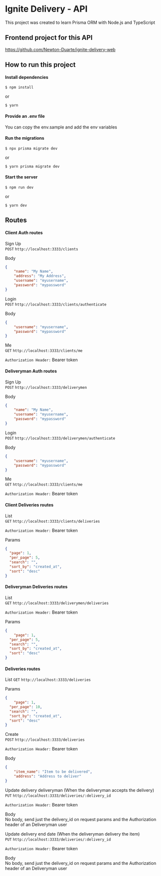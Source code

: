 # Ignite Delivery - API

This project was created to learn Prisma ORM with Node.js and TypeScript

## Frontend project for this API

https://github.com/Newton-Duarte/ignite-delivery-web

## How to run this project

#### Install dependencies

`$ npm install`

or

`$ yarn`

#### Provide an .env file

You can copy the env.sample and add the env variables

#### Run the migrations

`$ npx prisma migrate dev`

or

`$ yarn prisma migrate dev`

#### Start the server

`$ npm run dev`

or

`$ yarn dev`

## Routes

#### Client Auth routes

Sign Up  
`POST` `http://localhost:3333/clients`

Body
```json
{
	"name": "My Name",
	"address": "My Address",
	"username": "myusername",
	"password": "mypassword"
}
```

Login  
`POST` `http://localhost:3333/clients/authenticate`

Body  
```json
{
	"username": "myusername",
	"password": "mypassword"
}
```

Me  
`GET` `http://localhost:3333/clients/me`

`Authorization Header:` Bearer token

#### Deliveryman Auth routes

Sign Up  
`POST` `http://localhost:3333/deliverymen`

Body  
```json
{
	"name": "My Name",
	"username": "myusername",
	"password": "mypassword"
}
```

Login  
`POST` `http://localhost:3333/deliverymen/authenticate`

Body  
```json
{
	"username": "myusername",
	"password": "mypassword"
}
```

Me  
`GET` `http://localhost:3333/clients/me`

`Authorization Header:` Bearer token

#### Client Deliveries routes

List  
`GET` `http://localhost:3333/clients/deliveries`

`Authorization Header:` Bearer token  

Params  
```json
{
  "page": 1,
  "per_page": 5,
  "search": "",
  "sort_by": "created_at",
  "sort": "desc"
}
```

#### Deliveryman Deliveries routes

List  
`GET` `http://localhost:3333/deliverymen/deliveries`

`Authorization Header:` Bearer token  

Params  
```json
{
	"page": 1,
  "per_page": 5,
  "search": "",
  "sort_by": "created_at",
  "sort": "desc"
}
```

#### Deliveries routes

List 
`GET` `http://localhost:3333/deliveries`

Params  
```json
{
	"page": 1,
  "per_page": 10,
  "search": "",
  "sort_by": "created_at",
  "sort": "desc"
}
```

Create  
`POST` `http://localhost:3333/deliveries`

`Authorization Header:` Bearer token  

Body  
```json
{
	"item_name": "Item to be delivered",
	"address": "Address to deliver"
}
```

Update delivery deliveryman (When the deliveryman accepts the delivery)  
`PUT` `http://localhost:3333/deliveries/:delivery_id`

`Authorization Header:` Bearer token  

Body  
No body, send just the delivery_id on request params and the Authorization header of an Deliveryman user

Update delivery end date (When the deliveryman delivery the item)  
`PUT` `http://localhost:3333/deliveries/:delivery_id`

`Authorization Header:` Bearer token  

Body  
No body, send just the delivery_id on request params and the Authorization header of an Deliveryman user